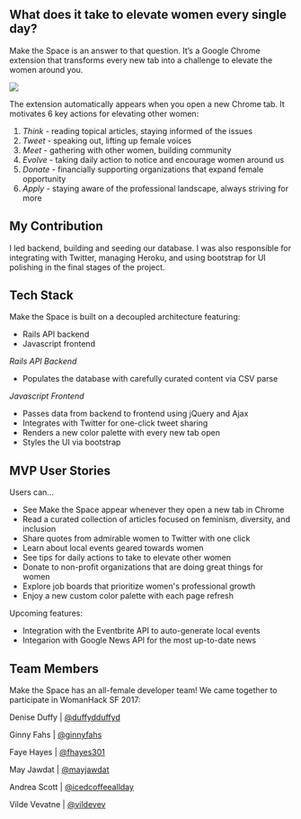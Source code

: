 

## What does it take to elevate women every single day?
Make the Space is an answer to that question. It’s a Google Chrome extension that transforms every new tab into a challenge to elevate the women around you.

![](https://github.com/womanhack-2017/make-the-space-for-chrome/blob/development/mts_to_gif_1.gif)

The extension automatically appears when you open a new Chrome tab. It motivates 6 key actions for elevating other women:
1. *Think* - reading topical articles, staying informed of the issues
2. *Tweet* - speaking out, lifting up female voices
3. *Meet* - gathering with other women, building community 
4. *Evolve* - taking daily action to notice and encourage women around us
5. *Donate* - financially supporting organizations that expand female opportunity
6. *Apply* - staying aware of the professional landscape, always striving for more

## My Contribution
I led backend, building and seeding our database. I was also responsible for integrating with Twitter, managing Heroku, and using bootstrap for UI polishing in the final stages of the project.

## Tech Stack
Make the Space is built on a decoupled architecture featuring:
* Rails API backend
* Javascript frontend

*Rails API Backend*
* Populates the database with carefully curated content via CSV parse 

*Javascript Frontend*
* Passes data from backend to frontend using jQuery and Ajax
* Integrates with Twitter for one-click tweet sharing 
* Renders a new color palette with every new tab open  
* Styles the UI via bootstrap

## MVP User Stories
Users can...
* See Make the Space appear whenever they open a new tab in Chrome
* Read a curated collection of articles focused on feminism, diversity, and inclusion
* Share quotes from admirable women to Twitter with one click
* Learn about local events geared towards women
* See tips for daily actions to take to elevate other women 
* Donate to non-profit organizations that are doing great things for women
* Explore job boards that prioritize women's professional growth 
* Enjoy a new custom color palette with each page refresh 

Upcoming features:
* Integration with the Eventbrite API to auto-generate local events 
* Integarion with Google News API for the most up-to-date news

## Team Members
Make the Space has an all-female developer team! We came together to participate in WomanHack SF 2017:

Denise Duffy | [@duffydduffyd](http://github.com/duffydduffyd)

Ginny Fahs | [@ginnyfahs](http://github.com/ginnyfahs)

Faye Hayes | [@fhayes301](http://github.com/fhayes301)

May Jawdat | [@mayjawdat](http://github.com/mayjawdat)

Andrea Scott | [@icedcoffeeallday](http://github.com/icedcoffeeallday)

Vilde Vevatne | [@vildevev](http://github.com/vildevev)

